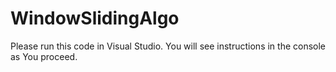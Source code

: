 # WindowSlidingAlgo
Please run this code in Visual Studio. You will see instructions in the console as You proceed.
